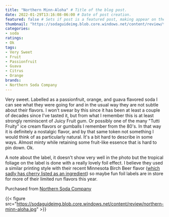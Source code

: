 ```yaml
---
title: "Northern Minn-Aloha" # Title of the blog post.
date: 2022-01-29T13:16:08-06:00 # Date of post creation.
featured: false # Sets if post is a featured post, making appear on the home page side bar.
thumbnail: "https://sodaguideimg.blob.core.windows.net/content/review/thumbs/northern-minn-aloha.jpg" # Sets thumbnail image appearing inside card on homepage.
categories:
- soda
ratings:
- Ok
tags:
- Very Sweet
- Fruit
- Passionfruit
- Guava
- Citrus
- Orange
brands:
- Northern Soda Company
---
```


Very sweet. Labelled as a passionfruit, orange, and guava flavored soda I can see what they were going for and in the usual way they are not subtle about their flavors. I won't swear by this since it has been at least a couple of decades since I've tasted it, but from what I remember this is at least strongly reminiscent of Juicy Fruit gum. Or possibly one of the many "Tutti Fruity" ice cream flavors or gumballs I remember from the 80's. In that way it is definitely a nostalgic flavor, and by that same token not something I would think of as particularly natural. It's a bit hard to describe in some ways. Almost minty while retaining some fruit-like essence that is hard to pin down. Ok.

A note about the label, it doesn't show very well in the photo but the tropical foliage on the label is done with a really lovely foil effect. I believe they used a similar printing style with their recent Minnesota Birch Beer flavor ([which sadly has cherry listed as an ingredient](/about/#why-dont-you-review-any-cherry-flavored-drinks)) so maybe fun foil labels are in store for more of their limited run flavors this year.

Purchased from [Northern Soda Company](https://northernsoda.com)

{{< figure src="https://sodaguideimg.blob.core.windows.net/content/review/northern-minn-aloha.jpg" >}}